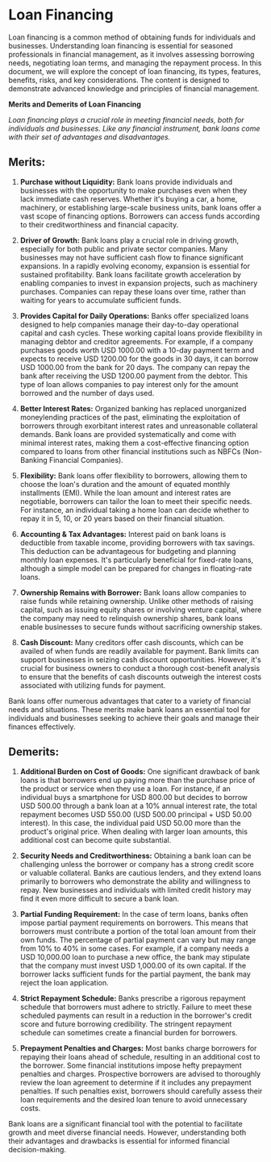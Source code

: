 # Loan Financing

Loan financing is a common method of obtaining funds for individuals and businesses. Understanding loan financing is essential for seasoned professionals in financial management, as it involves assessing borrowing needs, negotiating loan terms, and managing the repayment process. In this document, we will explore the concept of loan financing, its types, features, benefits, risks, and key considerations. The content is designed to demonstrate advanced knowledge and principles of financial management.

**Merits and Demerits of Loan Financing**

*Loan financing plays a crucial role in meeting financial needs, both for individuals and businesses. Like any financial instrument, bank loans come with their set of advantages and disadvantages.*

## **Merits:**

1. **Purchase without Liquidity:** Bank loans provide individuals and businesses with the opportunity to make purchases even when they lack immediate cash reserves. Whether it's buying a car, a home, machinery, or establishing large-scale business units, bank loans offer a vast scope of financing options. Borrowers can access funds according to their creditworthiness and financial capacity.

2. **Driver of Growth:** Bank loans play a crucial role in driving growth, especially for both public and private sector companies. Many businesses may not have sufficient cash flow to finance significant expansions. In a rapidly evolving economy, expansion is essential for sustained profitability. Bank loans facilitate growth acceleration by enabling companies to invest in expansion projects, such as machinery purchases. Companies can repay these loans over time, rather than waiting for years to accumulate sufficient funds.

3. **Provides Capital for Daily Operations:** Banks offer specialized loans designed to help companies manage their day-to-day operational capital and cash cycles. These working capital loans provide flexibility in managing debtor and creditor agreements. For example, if a company purchases goods worth USD 1000.00 with a 10-day payment term and expects to receive USD 1200.00 for the goods in 30 days, it can borrow USD 1000.00 from the bank for 20 days. The company can repay the bank after receiving the USD 1200.00 payment from the debtor. This type of loan allows companies to pay interest only for the amount borrowed and the number of days used.

4. **Better Interest Rates:** Organized banking has replaced unorganized moneylending practices of the past, eliminating the exploitation of borrowers through exorbitant interest rates and unreasonable collateral demands. Bank loans are provided systematically and come with minimal interest rates, making them a cost-effective financing option compared to loans from other financial institutions such as NBFCs (Non-Banking Financial Companies).

5. **Flexibility:** Bank loans offer flexibility to borrowers, allowing them to choose the loan's duration and the amount of equated monthly installments (EMI). While the loan amount and interest rates are negotiable, borrowers can tailor the loan to meet their specific needs. For instance, an individual taking a home loan can decide whether to repay it in 5, 10, or 20 years based on their financial situation.

6. **Accounting & Tax Advantages:** Interest paid on bank loans is deductible from taxable income, providing borrowers with tax savings. This deduction can be advantageous for budgeting and planning monthly loan expenses. It's particularly beneficial for fixed-rate loans, although a simple model can be prepared for changes in floating-rate loans.

7. **Ownership Remains with Borrower:** Bank loans allow companies to raise funds while retaining ownership. Unlike other methods of raising capital, such as issuing equity shares or involving venture capital, where the company may need to relinquish ownership shares, bank loans enable businesses to secure funds without sacrificing ownership stakes.

8. **Cash Discount:** Many creditors offer cash discounts, which can be availed of when funds are readily available for payment. Bank limits can support businesses in seizing cash discount opportunities. However, it's crucial for business owners to conduct a thorough cost-benefit analysis to ensure that the benefits of cash discounts outweigh the interest costs associated with utilizing funds for payment.

Bank loans offer numerous advantages that cater to a variety of financial needs and situations. These merits make bank loans an essential tool for individuals and businesses seeking to achieve their goals and manage their finances effectively.

## **Demerits:**


1. **Additional Burden on Cost of Goods:** One significant drawback of bank loans is that borrowers end up paying more than the purchase price of the product or service when they use a loan. For instance, if an individual buys a smartphone for USD 800.00 but decides to borrow USD 500.00 through a bank loan at a 10% annual interest rate, the total repayment becomes USD 550.00 (USD 500.00 principal + USD 50.00 interest). In this case, the individual paid USD 50.00 more than the product's original price. When dealing with larger loan amounts, this additional cost can become quite substantial.

2. **Security Needs and Creditworthiness:** Obtaining a bank loan can be challenging unless the borrower or company has a strong credit score or valuable collateral. Banks are cautious lenders, and they extend loans primarily to borrowers who demonstrate the ability and willingness to repay. New businesses and individuals with limited credit history may find it even more difficult to secure a bank loan.

3. **Partial Funding Requirement:** In the case of term loans, banks often impose partial payment requirements on borrowers. This means that borrowers must contribute a portion of the total loan amount from their own funds. The percentage of partial payment can vary but may range from 10% to 40% in some cases. For example, if a company needs a USD 10,000.00 loan to purchase a new office, the bank may stipulate that the company must invest USD 1,000.00 of its own capital. If the borrower lacks sufficient funds for the partial payment, the bank may reject the loan application.

4. **Strict Repayment Schedule:** Banks prescribe a rigorous repayment schedule that borrowers must adhere to strictly. Failure to meet these scheduled payments can result in a reduction in the borrower's credit score and future borrowing credibility. The stringent repayment schedule can sometimes create a financial burden for borrowers.

5. **Prepayment Penalties and Charges:** Most banks charge borrowers for repaying their loans ahead of schedule, resulting in an additional cost to the borrower. Some financial institutions impose hefty prepayment penalties and charges. Prospective borrowers are advised to thoroughly review the loan agreement to determine if it includes any prepayment penalties. If such penalties exist, borrowers should carefully assess their loan requirements and the desired loan tenure to avoid unnecessary costs.

Bank loans are a significant financial tool with the potential to facilitate growth and meet diverse financial needs. However, understanding both their advantages and drawbacks is essential for informed financial decision-making.